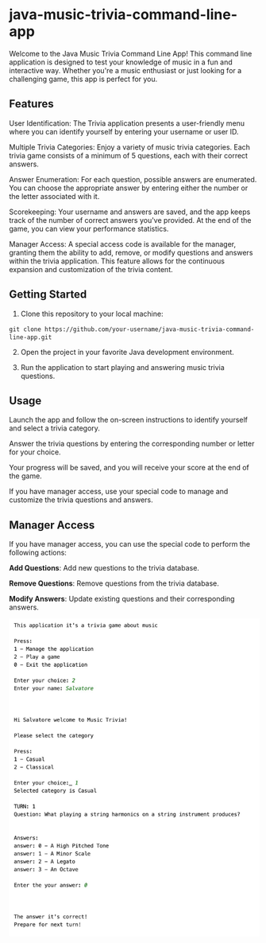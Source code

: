 # java-music-trivia-command-line-app


Welcome to the Java Music Trivia Command Line App! This command line application is designed to test your knowledge of music in a fun and interactive way. Whether you're a music enthusiast or just looking for a challenging game, this app is perfect for you.

## Features
User Identification: The Trivia application presents a user-friendly menu where you can identify yourself by entering your username or user ID.

Multiple Trivia Categories: Enjoy a variety of music trivia categories. Each trivia game consists of a minimum of 5 questions, each with their correct answers.

Answer Enumeration: For each question, possible answers are enumerated. You can choose the appropriate answer by entering either the number or the letter associated with it.

Scorekeeping: Your username and answers are saved, and the app keeps track of the number of correct answers you've provided. At the end of the game, you can view your performance statistics.

Manager Access: A special access code is available for the manager, granting them the ability to add, remove, or modify questions and answers within the trivia application. This feature allows for the continuous expansion and customization of the trivia content.

## Getting Started
1. Clone this repository to your local machine:

```
git clone https://github.com/your-username/java-music-trivia-command-line-app.git
```
2. Open the project in your favorite Java development environment.

3. Run the application to start playing and answering music trivia questions.

## Usage
Launch the app and follow the on-screen instructions to identify yourself and select a trivia category.

Answer the trivia questions by entering the corresponding number or letter for your choice.

Your progress will be saved, and you will receive your score at the end of the game.

If you have manager access, use your special code to manage and customize the trivia questions and answers.

## Manager Access
If you have manager access, you can use the special code to perform the following actions:

**Add Questions**: Add new questions to the trivia database.

**Remove Questions**: Remove questions from the trivia database.

**Modify Answers**: Update existing questions and their corresponding answers.


![screenshoot3](images/screenshoot3.png)
